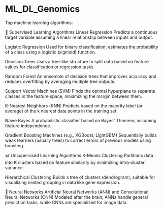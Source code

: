 # ML_DL_Genomics

Top machine learning algorithms:

🔢 Supervised Learning Algorithms
Linear Regression
Predicts a continuous target variable assuming a linear relationship between inputs and output.

Logistic Regression
Used for binary classification; estimates the probability of a class using a logistic (sigmoid) function.

Decision Trees
Uses a tree-like structure to split data based on feature values for classification or regression tasks.

Random Forest
An ensemble of decision trees that improves accuracy and reduces overfitting by averaging multiple tree outputs.

Support Vector Machines (SVM)
Finds the optimal hyperplane to separate classes in the feature space, maximizing the margin between them.

K-Nearest Neighbors (KNN)
Predicts based on the majority label (or average) of the k nearest data points in the training set.

Naive Bayes
A probabilistic classifier based on Bayes' Theorem, assuming feature independence.

Gradient Boosting Machines (e.g., XGBoost, LightGBM)
Sequentially builds weak learners (usually trees) to correct errors of previous models using boosting.

📊 Unsupervised Learning Algorithms
K-Means Clustering
Partitions data into K clusters based on feature similarity by minimizing intra-cluster variance.

Hierarchical Clustering
Builds a tree of clusters (dendrogram), suitable for visualizing nested grouping in data like gene expression.

🧠 Neural Networks
Artificial Neural Networks (ANN) and Convolutional Neural Networks (CNN)
Modeled after the brain; ANNs handle general prediction tasks, while CNNs are specialized for image data.


